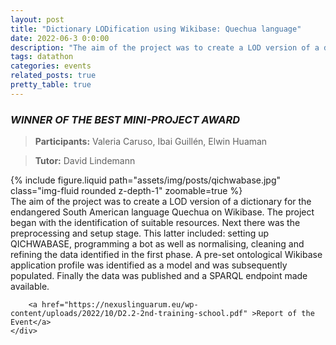 ```yaml
---
layout: post
title: "Dictionary LODification using Wikibase: Quechua language"
date: 2022-06-3 0:0:00
description: "The aim of the project was to create a LOD version of a dictionary for the endangered South American language Quechua on Wikibase. The project began with the identification of suitable resources. Next there was the preprocessing and setup stage. This latter included: setting up QICHWABASE, programming a bot as well as normalising, cleaning and refining the data identified in the first phase. A pre-set ontological Wikibase application profile was identified as a model and was subsequently populated. Finally the data was published and a SPARQL endpoint made available."
tags: datathon
categories: events
related_posts: true
pretty_table: true
---
```


### *WINNER OF THE BEST MINI-PROJECT AWARD*

> **Participants:** Valeria Caruso, Ibai Guillén, Elwin Huaman

> **Tutor:** David Lindemann


<div class="row mt-3">
    <div class="col-sm mt-3 mt-md-0">
        {% include figure.liquid path="assets/img/posts/qichwabase.jpg" class="img-fluid rounded z-depth-1" zoomable=true %}
    </div>
    <div class="col-sm mt-3 mt-md-0">
        The aim of the project was to create a LOD version of a dictionary for the endangered South American language Quechua on Wikibase. The project began with the identification of suitable resources. Next there was the preprocessing and setup stage. This latter included: setting up QICHWABASE, programming a bot as well as normalising, cleaning and refining the data identified in the first phase. A pre-set ontological Wikibase application profile was identified as a model and was subsequently populated. Finally the data was published and a SPARQL endpoint made available.
    
        <a href="https://nexuslinguarum.eu/wp-content/uploads/2022/10/D2.2-2nd-training-school.pdf" >Report of the Event</a>
    </div>
</div>
